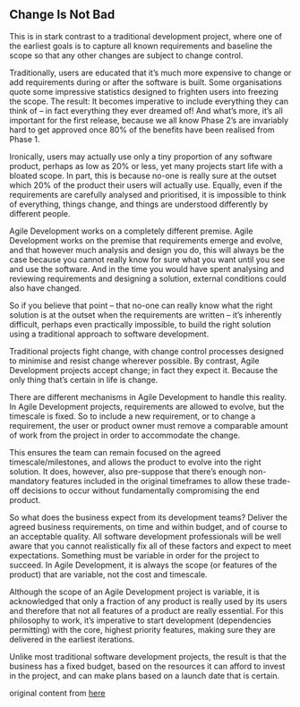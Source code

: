 ## Change Is Not Bad

This is in stark contrast to a traditional development project, where one of the earliest goals is to capture all known requirements and baseline the scope so that any other changes are subject to change control.

Traditionally, users are educated that it’s much more expensive to change or add requirements during or after the software is built. Some organisations quote some impressive statistics designed to frighten users into freezing the scope. The result: It becomes imperative to include everything they can think of – in fact everything they ever dreamed of! And what’s more, it’s all important for the first release, because we all know Phase 2’s are invariably hard to get approved once 80% of the benefits have been realised from Phase 1.

Ironically, users may actually use only a tiny proportion of any software product, perhaps as low as 20% or less, yet many projects start life with a bloated scope. In part, this is because no-one is really sure at the outset which 20% of the product their users will actually use. Equally, even if the requirements are carefully analysed and prioritised, it is impossible to think of everything, things change, and things are understood differently by different people.

Agile Development works on a completely different premise. Agile Development works on the premise that requirements emerge and evolve, and that however much analysis and design you do, this will always be the case because you cannot really know for sure what you want until you see and use the software. And in the time you would have spent analysing and reviewing requirements and designing a solution, external conditions could also have changed.

So if you believe that point – that no-one can really know what the right solution is at the outset when the requirements are written – it’s inherently difficult, perhaps even practically impossible, to build the right solution using a traditional approach to software development.

Traditional projects fight change, with change control processes designed to minimise and resist change wherever possible. By contrast, Agile Development projects accept change; in fact they expect it. Because the only thing that’s certain in life is change.

There are different mechanisms in Agile Development to handle this reality. In Agile Development projects, requirements are allowed to evolve, but the timescale is fixed. So to include a new requirement, or to change a requirement, the user or product owner must remove a comparable amount of work from the project in order to accommodate the change.

This ensures the team can remain focused on the agreed timescale/milestones, and allows the product to evolve into the right solution. It does, however, also pre-suppose that there’s enough non-mandatory features included in the original timeframes to allow these trade-off decisions to occur without fundamentally compromising the end product.

So what does the business expect from its development teams? Deliver the agreed business requirements, on time and within budget, and of course to an acceptable quality. All software development professionals will be well aware that you cannot realistically fix all of these factors and expect to meet expectations. Something must be variable in order for the project to succeed. In Agile Development, it is always the scope (or features of the product) that are variable, not the cost and timescale.

Although the scope of an Agile Development project is variable, it is acknowledged that only a fraction of any product is really used by its users and therefore that not all features of a product are really essential. For this philosophy to work, it’s imperative to start development (dependencies permitting) with the core, highest priority features, making sure they are delivered in the earliest iterations.

Unlike most traditional software development projects, the result is that the business has a fixed budget, based on the resources it can afford to invest in the project, and can make plans based on a launch date that is certain.

original content from [here](http://www.allaboutagile.com/category/10-key-principles-of-agile/)